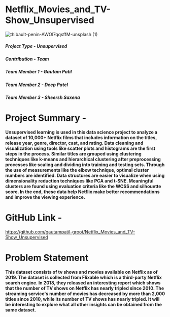 # Netflix_Movies_and_TV-Show_Unsupervised
![thibault-penin-AWOl7qqsffM-unsplash (1)](https://github.com/gautampatil-groot/Netflix_Movies_and_TV-Show_Unsupervised/assets/81516028/3a2b34fa-d195-40f1-b664-60e8a45deb32)


##### **Project Type**    - Unsupervised
##### **Contribution**    - Team
##### **Team Member 1 -** Gautam Patil
##### **Team Member 2 -** Deep Patel
##### **Team Member 3 -** Sheersh Saxena

# **Project Summary -**

**Unsupervised learning is used in this data science project to analyze a dataset of 10,000+ Netflix films that includes information on the titles, release year, genre, director, cast, and rating. Data cleaning and visualization using tools like scatter plots and histograms are the first steps in the process. Similar titles are grouped using clustering techniques like k-means and hierarchical clustering after preprocessing processes like scaling and dividing into training and testing sets. Through the use of measurements like the elbow technique, optimal cluster numbers are identified. Data structures are easier to visualize when using dimensionality reduction techniques like PCA and t-SNE. Meaningful clusters are found using evaluation criteria like the WCSS and silhouette score. In the end, these data help Netflix make better recommendations and improve the viewing experience.**

# **GitHub Link -**

https://github.com/gautampatil-groot/Netflix_Movies_and_TV-Show_Unsupervised

# **Problem Statement**


**This dataset consists of tv shows and movies available on Netflix as of 2019. The dataset is collected from Flixable which is a third-party Netflix search engine. In 2018, they released an interesting report which shows that the number of TV shows on Netflix has nearly tripled since 2010. The streaming service's number of movies has decreased by more than 2,000 titles since 2010, while its number of TV shows has nearly tripled. It will be interesting to explore what all other insights can be obtained from the same dataset.**
